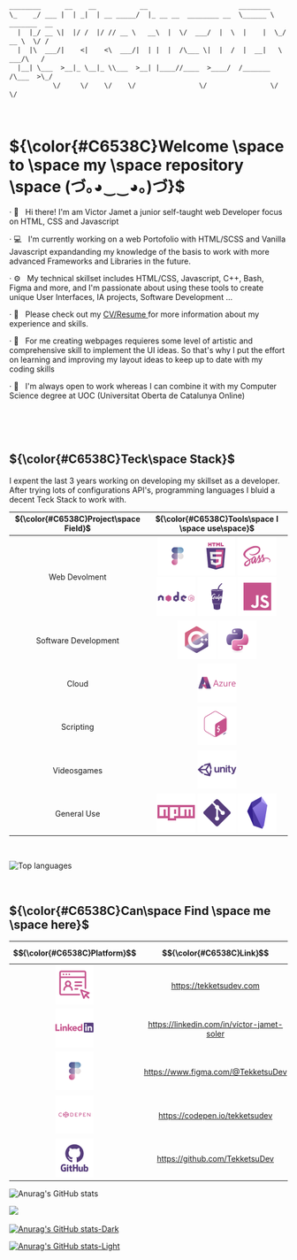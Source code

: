 ```
________      __    __           __                       ________               
\_    _/ ___ |  | _|  | __ _____/  |_ __ __  ________ __  \______ \   _______  __
  |  |_/ __ \|  |/ /  |/ // __ \   __\  |  \/  ___/  |  \  |    |  \_/ __ \  \/ /
  |  |\  ___/|    <|    <\  ___/|  | |  |  /\___ \|  |  /  |  __|   \  ___/\   / 
  |__| \___  >__|_ \__|_ \\___  >__| |____//____  >____/  /_______  /\___  >\_/  
           \/     \/    \/    \/                \/                \/     \/      
```
<br>

# ${\color{#C6538C}Welcome \space to \space my \space repository \space (づ｡◕‿‿◕｡)づ}$

<p>· 👾  &nbsp; Hi there! I'm am Victor Jamet a junior self-taught web Developer focus on HTML, CSS and Javascript </p>
<p>· 💻 &nbsp; I'm currently working on a web Portofolio with HTML/SCSS and Vanilla Javascript expandanding my knowledge of the basis to work with more advanced Frameworks and Libraries in the future.</p>
<p>· ⚙️ &nbsp; My technical skillset includes HTML/CSS, Javascript, C++, Bash, Figma and more, and I'm passionate about using these tools to create unique User Interfaces, IA projects, Software Development ... </p>
<p>· 📄 &nbsp; Please check out my <a href="https://drive.google.com/file/d/1Gh4q_RSMQUjufm2Qrm-QesiBepiZ79rO/view?usp=share_link"> CV/Resume </a> for more information about my experience and skills.</p>
<p>· 🎨 &nbsp; For me creating webpages requieres some level of artistic and comprehensive skill to implement the UI ideas. So that's why I put the effort on learning and improving my layout ideas to keep up to date with my coding skills</p>
<p>· 💼 &nbsp; I'm always open to work whereas I can combine it with my  Computer Science degree at UOC (Universitat Oberta de Catalunya Online)</p>

<br>




<br>

<br>

## ${\color{#C6538C}Teck\space Stack}$
I expent the last 3 years working on developing my skillset as a developer. After trying lots of configurations API's, programming languages I bluid a decent Teck Stack to work with.


| ${\color{#C6538C}Project\space Field}$ | ${\color{#C6538C}Tools\space I \space use\space}$ |
|:---------------:|:-------------:|
| Web Devolment   | <img src="./img/icon-figma.png" alt="figma"><img src="./img/icon-html5.png" alt="html5"/>  <img src="./img/icon-sass.png" alt="sass"/>  <img alt="nodejs" src="./img/icon-nodejs.png"/>  <img src="./img/icon-gulp.png" alt="gulp"/>  <img src="./img/icon-javascript.png" alt="javascript"/>|
| Software Development |<img alt="cplusplus" src="./img/icon-cplusplus.png">  <img alt="python" src="./img/icon-python.png"> |
| Cloud | <img src="./img/icon-azure.png"> |
| Scripting | <img src="./img/icon-bash.png"> |
|Videosgames|<img src="./img/icon-unity.png"/>|
|General Use| <img alt="npm" src="./img/icon-npm.png">  <img alt="git" src="./img/icon-git.png">  <img alt="obsidian" src="./img/icon-obsidian.png">|

<br>

![Top languages](https://github-readme-stats.vercel.app/api/top-langs/?username=tekketsudev&theme=dracula&show_icons=true)

<br>

## ${\color{#C6538C}Can\space Find \space me \space here}$


| $${\color{#C6538C}Platform}$$ | $${\color{#C6538C}Link}$$|
| :-----------: | :-----------: |
| <img src="./img/icon-portofolio.png"> | https://tekketsudev.com |
| <img src="./img/icon-linkedin.png"> | https://linkedin.com/in/víctor-jamet-soler |
| <img src="./img/icon-figma.png"> | https://www.figma.com/@TekketsuDev |
| <img src="./img/icon-codepen.png"> | https://codepen.io/tekketsudev |
| <img src="./img/icon-github.png"> | https://github.com/TekketsuDev |

![Anurag's GitHub stats](https://github-readme-stats.vercel.app/api?username=tekketsudev&show_icons=true&theme=radical)


<a href="https://wakatime.com"><img src="https://wakatime.com/share/@ccbb9ac4-cc28-451c-ac68-33976d60f572/917fefe0-7483-4ed8-a2aa-d2f5f07d094c.png" /></a>

[![Anurag's GitHub stats-Dark](https://github-readme-stats.vercel.app/api?username=anuraghazra&show_icons=true&theme=dark#gh-dark-mode-only)](https://github.com/anuraghazra/github-readme-stats#gh-dark-mode-only)

[![Anurag's GitHub stats-Light](https://github-readme-stats.vercel.app/api?username=anuraghazra&show_icons=true&theme=default#gh-light-mode-only)](https://github.com/anuraghazra/github-readme-stats#gh-light-mode-only)
